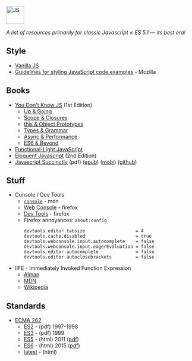 <img alt="JS" src="https://github.com/user-attachments/assets/54328c3b-0d27-4494-a1db-90e9188a6159" width="48px" />

_A list of resources primarily for classic Javascript ≤ ES 5.1 — its best era!_

## Style

* [Vanilla JS](http://vanilla-js.com/)
* [Guidelines for styling JavaScript code examples](https://developer.mozilla.org/en-US/docs/MDN/Writing_guidelines/Writing_style_guide/Code_style_guide/JavaScript) - Mozilla


## Books

* [You Don't Know JS](https://github.com/getify/You-Dont-Know-JS/blob/1st-ed/README.md) (1st Edition)
  - [Up & Going](https://github.com/getify/You-Dont-Know-JS/blob/1st-ed/up%20&%20going/README.md#you-dont-know-js-up--going)
  - [Scope & Closures](https://github.com/getify/You-Dont-Know-JS/blob/1st-ed/scope%20&%20closures/README.md#you-dont-know-js-scope--closures)
  - [this & Object Prototypes](https://github.com/getify/You-Dont-Know-JS/blob/1st-ed/this%20&%20object%20prototypes/README.md#you-dont-know-js-this--object-prototypes)
  - [Types & Grammar](https://github.com/getify/You-Dont-Know-JS/blob/1st-ed/types%20&%20grammar/README.md#you-dont-know-js-types--grammar)
  - [Async & Performance](https://github.com/getify/You-Dont-Know-JS/blob/1st-ed/async%20&%20performance/README.md#you-dont-know-js-async--performance)
  - [ES6 & Beyond](https://github.com/getify/You-Dont-Know-JS/blob/1st-ed/es6%20&%20beyond/README.md#you-dont-know-js-es6--beyond)
* [Functional-Light JavaScript](https://github.com/getify/Functional-Light-JS)
* [Eloquent Javascript](https://eloquentjavascript.net/2nd_edition/) (2nd Edition)
* [Javascript Succinctly](https://s3.amazonaws.com/ebooks.syncfusion.com/downloads/JavaScript_Succinctly/JavaScript_Succinctly.pdf) (pdf) ([epub](https://s3.amazonaws.com/ebooks.syncfusion.com/downloads/JavaScript_Succinctly/JavaScript_Succinctly.epub)) ([mobi](https://s3.amazonaws.com/ebooks.syncfusion.com/downloads/JavaScript_Succinctly/JavaScript_Succinctly.mobi)) ([github](https://github.com/SyncfusionSuccinctlyE-Books/JavaScript-Succinctly))


## Stuff

* Console / Dev Tools
  - [`console`](https://developer.mozilla.org/en-US/docs/Web/API/console) - mdn
  - [Web Console](https://firefox-source-docs.mozilla.org/devtools-user/web_console/index.html) - firefox
  - [Dev Tools](https://firefox-source-docs.mozilla.org/devtools-user/index.html) - firefox
  - Firefox annoyances: `about:config`
    ```
    devtools.editor.tabsize                   = 4
    devtools.cache.disabled                   = true
    devtools.webconsole.input.autocomplete    = false
    devtools.webconsole.input.eagerEvaluation = false
    devtools.editor.autocomplete              = false
    devtools.editor.autoclosebrackets         = false
    ```
* IIFE - Immediately Invoked Function Expression
  - [Alman](https://web.archive.org/web/20101118035434id_/http://benalman.com/news/2010/11/immediately-invoked-function-expression/)
  - [MDN](https://developer.mozilla.org/en-US/docs/Glossary/IIFE)
  - [Wikipedia](https://en.wikipedia.org/wiki/Immediately_invoked_function_expression)


## Standards

* [ECMA 262](https://ecma-international.org/publications-and-standards/standards/ecma-262/)
  - [ES2](https://ecma-international.org/wp-content/uploads/ECMA-262_2nd_edition_august_1998.pdf) - (pdf) 1997-1998
  - [ES3](https://ecma-international.org/wp-content/uploads/ECMA-262_3rd_edition_december_1999.pdf) - (pdf) 1999
  - [ES5](https://262.ecma-international.org/5.1/index.html) - (html) 2011 ([pdf](https://ecma-international.org/wp-content/uploads/ECMA-262_5.1_edition_june_2011.pdf))
  - [ES6](https://262.ecma-international.org/6.0/index.html) - (html) 2015 ([pdf](https://ecma-international.org/wp-content/uploads/ECMA-262_6th_edition_june_2015.pdf))
  - [latest](https://tc39.es/ecma262/multipage/) - (html)
